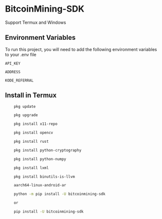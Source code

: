 
# BitcoinMining-SDK
Support Termux and Windows
## Environment Variables

To run this project, you will need to add the following environment variables to your .env file

`API_KEY`

`ADDRESS`

`KODE_REFERRAL`


## Install in Termux

```bash
    pkg update

    pkg upgrade

    pkg install x11-repo

    pkg install opencv

    pkg install rust

    pkg install python-cryptography

    pkg install python-numpy

    pkg install lxml

    pkg install binutils-is-llvm

    aarch64-linux-android-ar

    python -m pip install -U bitcoinmining-sdk

    or

    pip install -U bitcoinmining-sdk
```